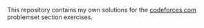 This repository contains my own solutions for the [codeforces.com](http://codeforces.com/) problemset section exercises.